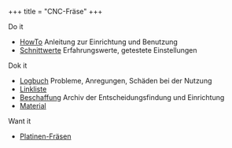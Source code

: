 +++
title = "CNC-Fräse"
+++

Do it

* [HowTo](how-to/) Anleitung zur Einrichtung und Benutzung
* [Schnittwerte](schnittwerte/) Erfahrungswerte, getestete Einstellungen

Dok it

* [Logbuch](logbuch/) Probleme, Anregungen, Schäden bei der Nutzung
* [Linkliste](linkliste/)
* [Beschaffung](beschaffung/) Archiv der Entscheidungsfindung und Einrichtung
* [Material](material/)

Want it

* [Platinen-Fräsen](platinen-fräsen/)
